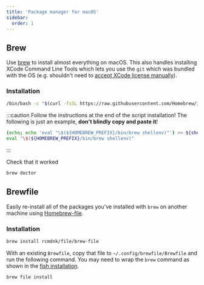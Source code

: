 ```yaml
---
title: 'Package manager for macOS'
sidebar:
  order: 1
---
```


## Brew

Use [brew](https://brew.sh/) to install almost everything on macOS. This also handles installing XCode Command Line Tools which lets you use the `git` which was bundled with the OS (e.g. shouldn't need to [accept XCode license manually](https://stackoverflow.com/questions/25970043/git-and-xcode-why-do-i-have-to-agree-to-xcodes-tcs-to-use-git)).

### Installation

```sh
/bin/bash -c "$(curl -fsSL https://raw.githubusercontent.com/Homebrew/install/HEAD/install.sh)"
```

:::caution
Follow the instructions at the end of the script installation! The following is just an example, **don't blindly copy and paste it**!

```sh
(echo; echo 'eval "\$(${HOMEBREW_PREFIX}/bin/brew shellenv)"') >> ${shell_rcfile}
eval "\$(${HOMEBREW_PREFIX}/bin/brew shellenv)"
```

:::

Check that it worked

```sh
brew doctor
```

## Brewfile

Easily re-install all of the packages you've installed with `brew` on another machine using [Homebrew-file](https://homebrew-file.readthedocs.io/en/latest/index.html).

### Installation

```sh
brew install rcmdnk/file/brew-file
```

With an existing `Brewfile`, copy that file to `~/.config/brewfile/Brewfile` and run the following command. You may need to wrap the `brew` command as shown in the [fish installation](/setup/fish-shell).

```sh
brew file install
```

